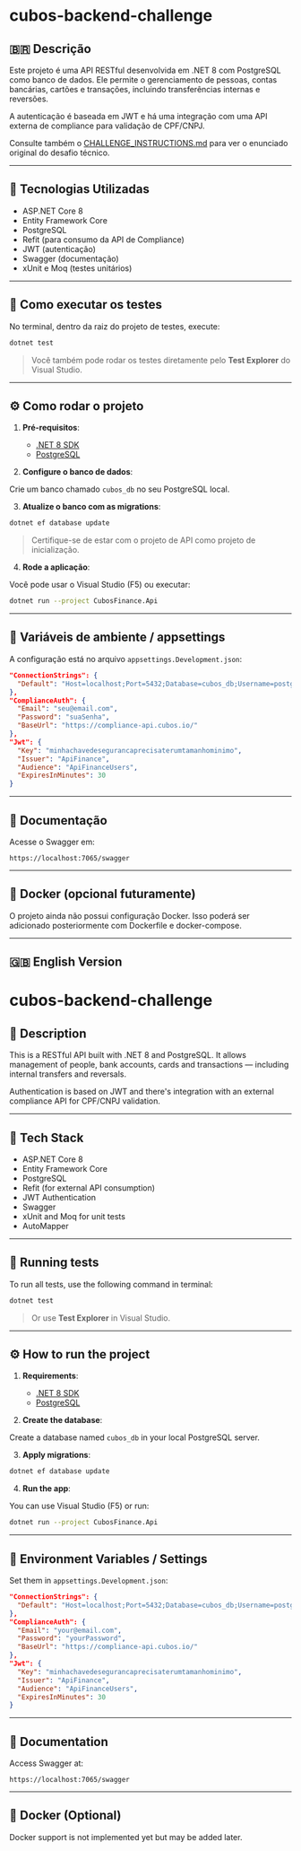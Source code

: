 
# cubos-backend-challenge

## 🇧🇷 Descrição

Este projeto é uma API RESTful desenvolvida em .NET 8 com PostgreSQL como banco de dados. Ele permite o gerenciamento de pessoas, contas bancárias, cartões e transações, incluindo transferências internas e reversões.

A autenticação é baseada em JWT e há uma integração com uma API externa de compliance para validação de CPF/CNPJ.

Consulte também o [CHALLENGE_INSTRUCTIONS.md](./CHALLENGE_INSTRUCTIONS.md) para ver o enunciado original do desafio técnico.

---

## 🚀 Tecnologias Utilizadas

- ASP.NET Core 8
- Entity Framework Core
- PostgreSQL
- Refit (para consumo da API de Compliance)
- JWT (autenticação)
- Swagger (documentação)
- xUnit e Moq (testes unitários)

---

## 🧪 Como executar os testes

No terminal, dentro da raiz do projeto de testes, execute:

```bash
dotnet test
```

> Você também pode rodar os testes diretamente pelo **Test Explorer** do Visual Studio.

---

## ⚙️ Como rodar o projeto

1. **Pré-requisitos**:
   - [.NET 8 SDK](https://dotnet.microsoft.com/download/dotnet/8.0)
   - [PostgreSQL](https://www.postgresql.org/)

2. **Configure o banco de dados**:

Crie um banco chamado `cubos_db` no seu PostgreSQL local.

3. **Atualize o banco com as migrations**:

```bash
dotnet ef database update
```

> Certifique-se de estar com o projeto de API como projeto de inicialização.

4. **Rode a aplicação**:

Você pode usar o Visual Studio (F5) ou executar:

```bash
dotnet run --project CubosFinance.Api
```

---

## 🔐 Variáveis de ambiente / appsettings

A configuração está no arquivo `appsettings.Development.json`:

```json
"ConnectionStrings": {
  "Default": "Host=localhost;Port=5432;Database=cubos_db;Username=postgres;Password=postgres"
},
"ComplianceAuth": {
  "Email": "seu@email.com",
  "Password": "suaSenha",
  "BaseUrl": "https://compliance-api.cubos.io/"
},
"Jwt": {
  "Key": "minhachavedesegurancaprecisaterumtamanhominimo",
  "Issuer": "ApiFinance",
  "Audience": "ApiFinanceUsers",
  "ExpiresInMinutes": 30
}
```

---

## 📄 Documentação

Acesse o Swagger em:

```
https://localhost:7065/swagger
```

---

## 🐳 Docker (opcional futuramente)

O projeto ainda não possui configuração Docker. Isso poderá ser adicionado posteriormente com Dockerfile e docker-compose.

---

## 🇬🇧 English Version

# cubos-backend-challenge

## 📝 Description

This is a RESTful API built with .NET 8 and PostgreSQL. It allows management of people, bank accounts, cards and transactions — including internal transfers and reversals.

Authentication is based on JWT and there's integration with an external compliance API for CPF/CNPJ validation.

---

## 🚀 Tech Stack

- ASP.NET Core 8
- Entity Framework Core
- PostgreSQL
- Refit (for external API consumption)
- JWT Authentication
- Swagger
- xUnit and Moq for unit tests
- AutoMapper

---

## 🧪 Running tests

To run all tests, use the following command in terminal:

```bash
dotnet test
```

> Or use **Test Explorer** in Visual Studio.

---

## ⚙️ How to run the project

1. **Requirements**:
   - [.NET 8 SDK](https://dotnet.microsoft.com/download/dotnet/8.0)
   - [PostgreSQL](https://www.postgresql.org/)

2. **Create the database**:

Create a database named `cubos_db` in your local PostgreSQL server.

3. **Apply migrations**:

```bash
dotnet ef database update
```

4. **Run the app**:

You can use Visual Studio (F5) or run:

```bash
dotnet run --project CubosFinance.Api
```

---

## 🔐 Environment Variables / Settings

Set them in `appsettings.Development.json`:

```json
"ConnectionStrings": {
  "Default": "Host=localhost;Port=5432;Database=cubos_db;Username=postgres;Password=postgres"
},
"ComplianceAuth": {
  "Email": "your@email.com",
  "Password": "yourPassword",
  "BaseUrl": "https://compliance-api.cubos.io/"
},
"Jwt": {
  "Key": "minhachavedesegurancaprecisaterumtamanhominimo",
  "Issuer": "ApiFinance",
  "Audience": "ApiFinanceUsers",
  "ExpiresInMinutes": 30
}
```

---

## 📄 Documentation

Access Swagger at:

```
https://localhost:7065/swagger
```

---

## 🐳 Docker (Optional)

Docker support is not implemented yet but may be added later.
